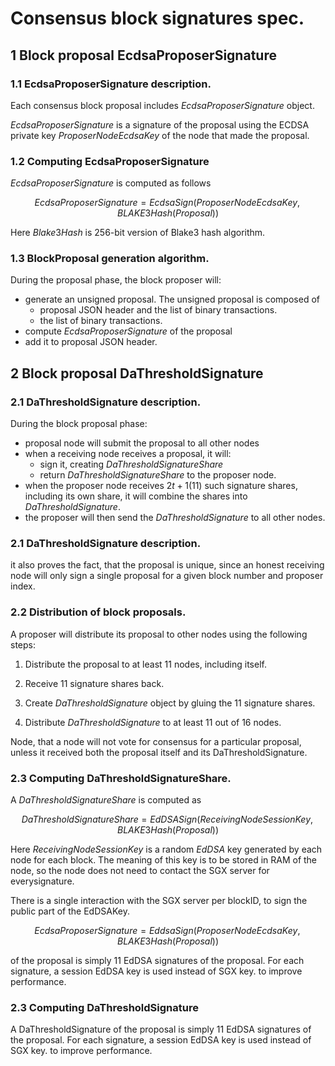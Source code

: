 # Consensus block signatures spec.


## 1 Block proposal EcdsaProposerSignature

### 1.1 EcdsaProposerSignature description.

Each consensus block proposal includes $EcdsaProposerSignature$ object.

$EcdsaProposerSignature$ is a signature of the proposal using the ECDSA private key $ProposerNodeEcdsaKey$ of the node that made the proposal.

### 1.2 Computing  EcdsaProposerSignature

$EcdsaProposerSignature$ is computed as follows

$$ EcdsaProposerSignature = EcdsaSign(ProposerNodeEcdsaKey, BLAKE3Hash(Proposal)) $$

Here $Blake3Hash$ is 256-bit version of Blake3 hash algorithm.

### 1.3 BlockProposal generation algorithm.

During the proposal phase, the block proposer will:

* generate an unsigned proposal. The unsigned proposal is composed of 
  * proposal JSON header and the list of binary transactions.
  * the list of binary transactions.
* compute $EcdsaProposerSignature$ of the proposal 
* add it to proposal JSON header.


## 2 Block proposal DaThresholdSignature

### 2.1 DaThresholdSignature description.

During the block proposal phase:

* proposal node will submit the proposal to all other nodes
* when a receiving node receives a proposal, it will:
  * sign it, creating $DaThresholdSignatureShare$
  * return $DaThresholdSignatureShare$ to the proposer node.
* when the proposer node receives $2t+1$(11) such signature shares, including its own share, it will combine the  shares into $DaThresholdSignature$.
* the proposer will then send the $DaThresholdSignature$ to all other nodes.

### 2.1 DaThresholdSignature description.

it also proves the fact, that the proposal is unique, since an honest receiving node will only sign a single proposal for a given block number and proposer index.

### 2.2 Distribution of block proposals.

A proposer will distribute its proposal to other nodes using the following  steps:

1. Distribute the proposal to at least 11 nodes, including itself. 

2. Receive 11 signature shares back.

3. Create  $DaThresholdSignature$ object by gluing the 11 signature shares.

3. Distribute $DaThresholdSignature$ to at least 11 out of 16 nodes.

Node, that a node will not vote for consensus for a particular proposal, unless it received both the proposal itself and its DaThresholdSignature.


### 2.3 Computing DaThresholdSignatureShare.

A $DaThresholdSignatureShare$ is computed as

$$ DaThresholdSignatureShare = EdDSASign(ReceivingNodeSessionKey, BLAKE3Hash(Proposal))$$

Here $ReceivingNodeSessionKey$ is a random $EdDSA$ key generated by each node for each block. 
The meaning of this key is to be stored in RAM of the node, so the node does not need to contact the SGX server for everysignature.

There is a single interaction with the SGX server per blockID, to sign the public part of the EdDSAKey.


$$ EcdsaProposerSignature = EddsaSign(ProposerNodeEcdsaKey, BLAKE3Hash(Proposal)) $$


 of the proposal is simply 11 EdDSA signatures of the proposal. For each signature, a session EdDSA key is used instead of SGX key.
to improve performance.


### 2.3 Computing DaThresholdSignature

A DaThresholdSignature of the proposal is simply 11 EdDSA signatures of the proposal. For each signature, a session EdDSA key is used instead of SGX key.
to improve performance.







